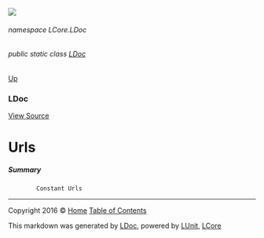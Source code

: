 ![](Content/LDoc-banner-small.png "")

###### namespace LCore.LDoc

###### public static class [LDoc](docs/LDoc.md)
[Up](docs/LDoc.md)

### LDoc
[View Source](LDoc.cs)

# Urls

##### Summary

            Constant Urls
            



---

Copyright 2016 &copy; [Home](../README.md) [Table of Contents](../TableOfContents.md)

This markdown was generated by [LDoc](https://github.com/CodeSingularity/LDoc), powered by [LUnit](https://github.com/CodeSingularity/LUnit), [LCore](https://github.com/CodeSingularity/LCore)
